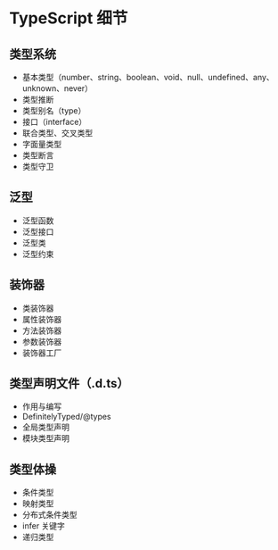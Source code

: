 # TypeScript 细节

## 类型系统
- 基本类型（number、string、boolean、void、null、undefined、any、unknown、never）
- 类型推断
- 类型别名（type）
- 接口（interface）
- 联合类型、交叉类型
- 字面量类型
- 类型断言
- 类型守卫

## 泛型
- 泛型函数
- 泛型接口
- 泛型类
- 泛型约束

## 装饰器
- 类装饰器
- 属性装饰器
- 方法装饰器
- 参数装饰器
- 装饰器工厂

## 类型声明文件（.d.ts）
- 作用与编写
- DefinitelyTyped/@types
- 全局类型声明
- 模块类型声明

## 类型体操
- 条件类型
- 映射类型
- 分布式条件类型
- infer 关键字
- 递归类型 